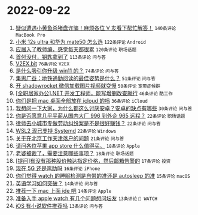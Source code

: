 # 2022-09-22

1. [疑似遭遇小黄鱼杀猪盘诈骗！麻烦各位 V 友看下帮忙解答！](https://www.v2ex.com/t/882020) `140条评论` `MacBook Pro`
1. [小米 12s ultra 和华为 mate50 怎么选](https://www.v2ex.com/t/882053) `122条评论` `Android`
1. [应届入了教师编，感觉每天都很累](https://www.v2ex.com/t/882102) `120条评论` `职场话题`
1. [首付没付，钥匙拿到了](https://www.v2ex.com/t/882021) `113条评论` `问与答`
1. [V2EX.bit](https://www.v2ex.com/t/882082) `76条评论` `V2EX`
1. [是什么吸引你升级 win11 的？](https://www.v2ex.com/t/882017) `74条评论` `问与答`
1. [集思广益：地铁通勤阅读的最佳姿势是什么？](https://www.v2ex.com/t/882070) `51条评论` `问与答`
1. [开 shadowrocket 微信加载图片视频就变慢](https://www.v2ex.com/t/882023) `50条评论` `宽带症候群`
1. [[全职居家办公].NET 开发工程师，能写增删改查就行](https://www.v2ex.com/t/882039) `46条评论` `酷工作`
1. [你们是把 mac 桌面全部放在 icloud 的吗](https://www.v2ex.com/t/882126) `36条评论` `iCloud`
1. [我想问一下大家，为什么都这么讨厌安卓？安卓的缺点有哪些](https://www.v2ex.com/t/882163) `30条评论` `问与答`
1. [你是否愿意几乎平薪从国内大厂 996 到外企 965 远程？](https://www.v2ex.com/t/882172) `22条评论` `职场话题`
1. [律师去小城市专做劳动纠纷案是不是很好赚钱？](https://www.v2ex.com/t/882155) `22条评论` `问与答`
1. [WSL2 现已支持 Systemd](https://www.v2ex.com/t/882117) `22条评论` `Windows`
1. [关于在北京工作天津落户的问题](https://www.v2ex.com/t/882069) `21条评论` `问与答`
1. [请问各位苹果 app store 什么值得买。](https://www.v2ex.com/t/882154) `18条评论` `Apple`
1. [老婆被裁了，需要注意哪些事项？](https://www.v2ex.com/t/882077) `18条评论` `职场话题`
1. [[提问]有没有那种股价触达指定价格，然后邮箱告警的](https://www.v2ex.com/t/882125) `17条评论` `投资`
1. [现在 5G 还是鸡肋吗](https://www.v2ex.com/t/882178) `16条评论` `iPhone`
1. [你们觉得 watch 的睡眠检测是自带的准还是 autosleep 的准](https://www.v2ex.com/t/882123) `15条评论` `macOS`
1. [英语学习如何突破？](https://www.v2ex.com/t/882166) `14条评论` `问与答`
1. [推荐一下 mac 上面 ide 吧](https://www.v2ex.com/t/882050) `14条评论` `Apple`
1. [准备入手 apple watch 有几个问题想问坛友](https://www.v2ex.com/t/882083) `13条评论` ` WATCH`
1. [iOS 有小说软件推荐吗](https://www.v2ex.com/t/882073) `13条评论` `问与答`
